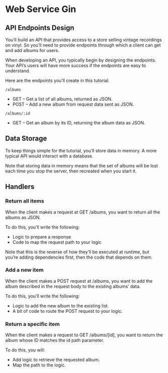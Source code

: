 # Web Service Gin

## API Endpoints Design

You’ll build an API that provides access to a store selling vintage recordings on vinyl. So you’ll need to provide endpoints through which a client can get and add albums for users.

When developing an API, you typically begin by designing the endpoints. Your API’s users will have more success if the endpoints are easy to understand.

Here are the endpoints you’ll create in this tutorial.

`/albums`

 - GET – Get a list of all albums, returned as JSON.
 - POST – Add a new album from request data sent as JSON.

`/albums/:id`

 - GET – Get an album by its ID, returning the album data as JSON.

## Data Storage

To keep things simple for the tutorial, you’ll store data in memory. A more typical API would interact with a database.

Note that storing data in memory means that the set of albums will be lost each time you stop the server, then recreated when you start it.

## Handlers

### Return all items

When the client makes a request at GET /albums, you want to return all the albums as JSON.

To do this, you’ll write the following:

 - Logic to prepare a response
 - Code to map the request path to your logic

Note that this is the reverse of how they’ll be executed at runtime, but you’re adding dependencies first, then the code that depends on them.

### Add a new item

When the client makes a POST request at /albums, you want to add the album described in the request body to the existing albums’ data.

To do this, you’ll write the following:

 - Logic to add the new album to the existing list.
 - A bit of code to route the POST request to your logic.

### Return a specific item

When the client makes a request to GET /albums/[id], you want to return the album whose ID matches the id path parameter.

To do this, you will:

 - Add logic to retrieve the requested album.
 - Map the path to the logic.
